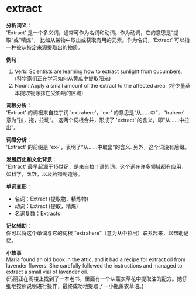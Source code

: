 # extract

**分析词义**：  
'Extract' 是一个多义词，通常可作为名词和动词。作为动词，它的意思是“提取”或“精炼”， 比如从某物中取出或获取有用的元素。作为名词，'Extract' 可以指一种被从特定来源提取出的物质。

  

**例句**：

  

1.  Verb: Scientists are learning how to extract sunlight from cucumbers. (科学家们正在学习如何从黄瓜中提取阳光)
2.  Noun: Apply a small amount of the extract to the affected area. (将少量草本提取物涂抹在受影响的区域)

  

**词根分析**：  
'Extract' 的词根来自拉丁词 'extrahere'，'ex-' 的意思是“从……中”， 'trahere' 意为“拉，拖，拉动”。 这两个词根合并，形成了 'extract' 的含义，即“从......中拉出”。

  

**词缀分析**：  
'Extract' 的前缀是 'ex-'，表明了“从……中取出”的含义. 另外，这个词没有后缀。

  

**发展历史和文化背景**：  
'Extract' 最早起源于15世纪，是来自拉丁语的词。这个词在许多领域都有应用，如科学，烹饪，以及药物制造等。

  

**单词变形**：

  

*   名词：Extract (提取物，精炼物)
*   动词：Extract (提取，精炼)
*   名词复数：Extracts

  

**记忆辅助**：  
你可以将这个单词与它的词根 “extrahere”（意为从中拉出）联系起来，以帮助记忆。

  

**小故事**  
Maria found an old book in the attic, and it had a recipe for extract oil from lavender flowers. She carefully followed the instructions and managed to extract a small vial of lavender oil.  
(玛丽亚在阁楼上找到了一本老书，里面有一个从薰衣草花中提取油的配方。她仔细地按照说明进行操作，最终成功地提取了一小瓶薰衣草油。)
